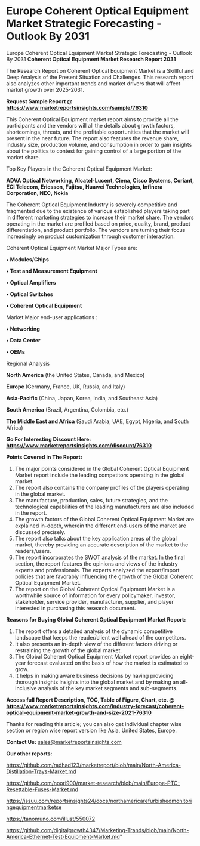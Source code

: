 # Europe Coherent Optical Equipment Market Strategic Forecasting - Outlook By 2031
 Europe Coherent Optical Equipment Market Strategic Forecasting - Outlook By 2031
<strong>Coherent Optical Equipment Market Research Report 2031</strong>

The Research Report on Coherent Optical Equipment Market is a Skillful and Deep Analysis of the Present Situation and Challenges. This research report also analyzes other important trends and market drivers that will affect market growth over 2025-2031.

<strong>Request Sample Report @ <a href=https://www.marketreportsinsights.com/sample/76310>https://www.marketreportsinsights.com/sample/76310</a></strong>

This Coherent Optical Equipment market report aims to provide all the participants and the vendors will all the details about growth factors, shortcomings, threats, and the profitable opportunities that the market will present in the near future. The report also features the revenue share, industry size, production volume, and consumption in order to gain insights about the politics to contest for gaining control of a large portion of the market share.

Top Key Players in the Coherent Optical Equipment Market:

<strong>ADVA Optical Networking, Alcatel-Lucent, Ciena, Cisco Systems, Coriant, ECI Telecom, Ericsson, Fujitsu, Huawei Technologies, Infinera Corporation, NEC, Nokia</strong>

The Coherent Optical Equipment Industry is severely competitive and fragmented due to the existence of various established players taking part in different marketing strategies to increase their market share. The vendors operating in the market are profiled based on price, quality, brand, product differentiation, and product portfolio. The vendors are turning their focus increasingly on product customization through customer interaction.

Coherent Optical Equipment Market Major Types are:

<strong>• Modules/Chips

• Test and Measurement Equipment

• Optical Amplifiers

• Optical Switches

• Coherent Optical Equipment</strong>

Market Major end-user applications :

<strong>• Networking

• Data Center

• OEMs</strong>

Regional Analysis

</u><strong><b>North America</b></strong> (the United States, Canada, and Mexico)

<strong><b>Europe </b></strong>(Germany, France, UK, Russia, and Italy)

<strong><b>Asia-Pacific</b></strong> (China, Japan, Korea, India, and Southeast Asia)

<strong><b>South America</b></strong> (Brazil, Argentina, Colombia, etc.)

<strong><b>The Middle East and Africa</b></strong> (Saudi Arabia, UAE, Egypt, Nigeria, and South Africa)

<strong>Go For Interesting Discount Here: <a href=https://www.marketreportsinsights.com/discount/76310>https://www.marketreportsinsights.com/discount/76310</a></strong>

<strong>Points Covered in The Report:</strong>
<ol>
  <li>The major points considered in the Global Coherent Optical Equipment Market report include the leading competitors operating in the global market.</li>
  <li>The report also contains the company profiles of the players operating in the global market.</li>
  <li>The manufacture, production, sales, future strategies, and the technological capabilities of the leading manufacturers are also included in the report.</li>
  <li>The growth factors of the Global Coherent Optical Equipment Market are explained in-depth, wherein the different end-users of the market are discussed precisely.</li>
  <li>The report also talks about the key application areas of the global market, thereby providing an accurate description of the market to the readers/users.</li>
  <li>The report incorporates the SWOT analysis of the market. In the final section, the report features the opinions and views of the industry experts and professionals. The experts analyzed the export/import policies that are favorably influencing the growth of the Global Coherent Optical Equipment Market.</li>
  <li>The report on the Global Coherent Optical Equipment Market is a worthwhile source of information for every policymaker, investor, stakeholder, service provider, manufacturer, supplier, and player interested in purchasing this research document.</li>
</ol>
<strong>Reasons for Buying Global Coherent Optical Equipment Market Report:</strong>

<ol>
  <li>The report offers a detailed analysis of the dynamic competitive landscape that keeps the reader/client well ahead of the competitors.</li>
  <li>It also presents an in-depth view of the different factors driving or restraining the growth of the global market.</li>
  <li>The Global Coherent Optical Equipment Market report provides an eight-year forecast evaluated on the basis of how the market is estimated to grow.</li>
  <li>It helps in making aware business decisions by having providing thorough insights insights into the global market and by making an all-inclusive analysis of the key market segments and sub-segments.</li>
</ol>
<strong>Access full Report Description, TOC, Table of Figure, Chart, etc. @ <a href=https://www.marketreportsinsights.com/industry-forecast/coherent-optical-equipment-market-growth-and-size-2021-76310>https://www.marketreportsinsights.com/industry-forecast/coherent-optical-equipment-market-growth-and-size-2021-76310</a></strong>


Thanks for reading this article; you can also get individual chapter wise section or region wise report version like Asia, United States, Europe.

<strong>Contact Us:</strong>
sales@marketreportsinsights.com

<strong>Our other reports:</strong>

<a href=https://github.com/radhad123/marketreport/blob/main/North-America-Distillation-Trays-Market.md>https://github.com/radhad123/marketreport/blob/main/North-America-Distillation-Trays-Market.md</a>

<a href=https://github.com/noori900/market-research/blob/main/Europe-PTC-Resettable-Fuses-Market.md>https://github.com/noori900/market-research/blob/main/Europe-PTC-Resettable-Fuses-Market.md</a>

<a href=https://issuu.com/reportsinsights24/docs/northamericarefurbishedmonitoringequipmentmarketse>https://issuu.com/reportsinsights24/docs/northamericarefurbishedmonitoringequipmentmarketse</a>

<a href=https://tanomuno.com/illust/550072>https://tanomuno.com/illust/550072</a>

<a href=https://github.com/digitalgrowth4347/Marketing-Trands/blob/main/North-America-Ethernet-Test-Equipment-Market.md>https://github.com/digitalgrowth4347/Marketing-Trands/blob/main/North-America-Ethernet-Test-Equipment-Market.md</a>"
